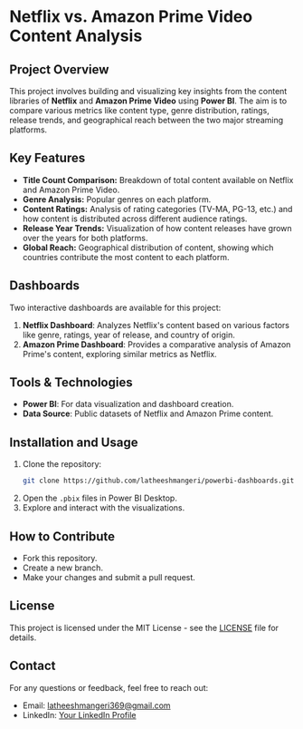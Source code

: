 # Netflix vs. Amazon Prime Video Content Analysis

## Project Overview
This project involves building and visualizing key insights from the content libraries of **Netflix** and **Amazon Prime Video** using **Power BI**. The aim is to compare various metrics like content type, genre distribution, ratings, release trends, and geographical reach between the two major streaming platforms.

## Key Features
- **Title Count Comparison:** Breakdown of total content available on Netflix and Amazon Prime Video.
- **Genre Analysis:** Popular genres on each platform.
- **Content Ratings:** Analysis of rating categories (TV-MA, PG-13, etc.) and how content is distributed across different audience ratings.
- **Release Year Trends:** Visualization of how content releases have grown over the years for both platforms.
- **Global Reach:** Geographical distribution of content, showing which countries contribute the most content to each platform.

## Dashboards
Two interactive dashboards are available for this project:

1. **Netflix Dashboard**: Analyzes Netflix's content based on various factors like genre, ratings, year of release, and country of origin.
2. **Amazon Prime Dashboard**: Provides a comparative analysis of Amazon Prime's content, exploring similar metrics as Netflix.

## Tools & Technologies
- **Power BI**: For data visualization and dashboard creation.
- **Data Source**: Public datasets of Netflix and Amazon Prime content.

## Installation and Usage
1. Clone the repository:
    ```bash
    git clone https://github.com/latheeshmangeri/powerbi-dashboards.git
    ```
2. Open the `.pbix` files in Power BI Desktop.
3. Explore and interact with the visualizations.

## How to Contribute
- Fork this repository.
- Create a new branch.
- Make your changes and submit a pull request.

## License
This project is licensed under the MIT License - see the [LICENSE](LICENSE) file for details.

## Contact
For any questions or feedback, feel free to reach out:
- Email: latheeshmangeri369@gmail.com
- LinkedIn: [Your LinkedIn Profile](https://www.linkedin.com/in/latheeshmangeri/)
